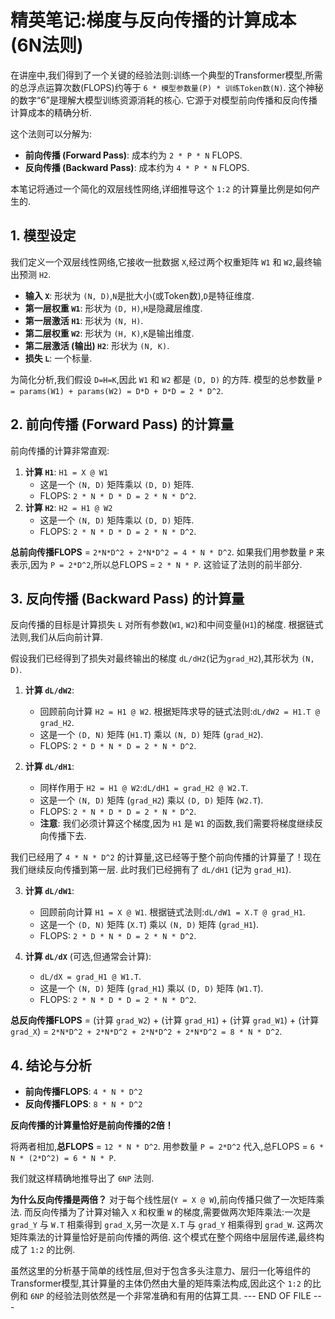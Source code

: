 
# 精英笔记:梯度与反向传播的计算成本 (6N法则)

在讲座中,我们得到了一个关键的经验法则:训练一个典型的Transformer模型,所需的总浮点运算次数(FLOPS)约等于 `6 * 模型参数量(P) * 训练Token数(N)`. 这个神秘的数字“6”是理解大模型训练资源消耗的核心. 它源于对模型前向传播和反向传播计算成本的精确分析. 

这个法则可以分解为:
*   **前向传播 (Forward Pass)**: 成本约为 `2 * P * N` FLOPS. 
*   **反向传播 (Backward Pass)**: 成本约为 `4 * P * N` FLOPS. 

本笔记将通过一个简化的双层线性网络,详细推导这个 `1:2` 的计算量比例是如何产生的. 

## 1. 模型设定

我们定义一个双层线性网络,它接收一批数据 `X`,经过两个权重矩阵 `W1` 和 `W2`,最终输出预测 `H2`. 
*   **输入 `X`**: 形状为 `(N, D)`,`N`是批大小(或Token数),`D`是特征维度. 
*   **第一层权重 `W1`**: 形状为 `(D, H)`,`H`是隐藏层维度. 
*   **第一层激活 `H1`**: 形状为 `(N, H)`. 
*   **第二层权重 `W2`**: 形状为 `(H, K)`,`K`是输出维度. 
*   **第二层激活 (输出) `H2`**: 形状为 `(N, K)`. 
*   **损失 `L`**: 一个标量. 

为简化分析,我们假设 `D=H=K`,因此 `W1` 和 `W2` 都是 `(D, D)` 的方阵. 模型的总参数量 `P = params(W1) + params(W2) = D*D + D*D = 2 * D^2`. 

## 2. 前向传播 (Forward Pass) 的计算量

前向传播的计算非常直观:
1.  **计算 `H1`**: `H1 = X @ W1`
    *   这是一个 `(N, D)` 矩阵乘以 `(D, D)` 矩阵. 
    *   FLOPS: `2 * N * D * D = 2 * N * D^2`. 
2.  **计算 `H2`**: `H2 = H1 @ W2`
    *   这是一个 `(N, D)` 矩阵乘以 `(D, D)` 矩阵. 
    *   FLOPS: `2 * N * D * D = 2 * N * D^2`. 

**总前向传播FLOPS** = `2*N*D^2 + 2*N*D^2 = 4 * N * D^2`. 
如果我们用参数量 `P` 来表示,因为 `P = 2*D^2`,所以总FLOPS = `2 * N * P`. 
这验证了法则的前半部分. 

## 3. 反向传播 (Backward Pass) 的计算量

反向传播的目标是计算损失 `L` 对所有参数(`W1`, `W2`)和中间变量(`H1`)的梯度. 根据链式法则,我们从后向前计算. 

假设我们已经得到了损失对最终输出的梯度 `dL/dH2`(记为`grad_H2`),其形状为 `(N, D)`. 

1.  **计算 `dL/dW2`**:
    *   回顾前向计算 `H2 = H1 @ W2`. 根据矩阵求导的链式法则:`dL/dW2 = H1.T @ grad_H2`. 
    *   这是一个 `(D, N)` 矩阵 (`H1.T`) 乘以 `(N, D)` 矩阵 (`grad_H2`). 
    *   FLOPS: `2 * D * N * D = 2 * N * D^2`. 

2.  **计算 `dL/dH1`**:
    *   同样作用于 `H2 = H1 @ W2`:`dL/dH1 = grad_H2 @ W2.T`. 
    *   这是一个 `(N, D)` 矩阵 (`grad_H2`) 乘以 `(D, D)` 矩阵 (`W2.T`). 
    *   FLOPS: `2 * N * D * D = 2 * N * D^2`. 
    *   **注意**: 我们必须计算这个梯度,因为 `H1` 是 `W1` 的函数,我们需要将梯度继续反向传播下去. 

我们已经用了 `4 * N * D^2` 的计算量,这已经等于整个前向传播的计算量了！现在我们继续反向传播到第一层. 此时我们已经拥有了 `dL/dH1` (记为 `grad_H1`). 

3.  **计算 `dL/dW1`**:
    *   回顾前向计算 `H1 = X @ W1`. 根据链式法则:`dL/dW1 = X.T @ grad_H1`. 
    *   这是一个 `(D, N)` 矩阵 (`X.T`) 乘以 `(N, D)` 矩阵 (`grad_H1`). 
    *   FLOPS: `2 * D * N * D = 2 * N * D^2`. 

4.  **计算 `dL/dX`** (可选,但通常会计算):
    *   `dL/dX = grad_H1 @ W1.T`. 
    *   这是一个 `(N, D)` 矩阵 (`grad_H1`) 乘以 `(D, D)` 矩阵 (`W1.T`). 
    *   FLOPS: `2 * N * D * D = 2 * N * D^2`. 

**总反向传播FLOPS** = (计算 `grad_W2`) + (计算 `grad_H1`) + (计算 `grad_W1`) + (计算 `grad_X`)
= `2*N*D^2 + 2*N*D^2 + 2*N*D^2 + 2*N*D^2 = 8 * N * D^2`. 

## 4. 结论与分析

*   **前向传播FLOPS**: `4 * N * D^2`
*   **反向传播FLOPS**: `8 * N * D^2`

**反向传播的计算量恰好是前向传播的2倍！**

将两者相加,**总FLOPS** = `12 * N * D^2`. 
用参数量 `P = 2*D^2` 代入,总FLOPS = `6 * N * (2*D^2) = 6 * N * P`. 

我们就这样精确地推导出了 `6NP` 法则. 

**为什么反向传播是两倍？**
对于每个线性层(`Y = X @ W`),前向传播只做了一次矩阵乘法. 而反向传播为了计算对输入 `X` 和权重 `W` 的梯度,需要做两次矩阵乘法:一次是 `grad_Y` 与 `W.T` 相乘得到 `grad_X`,另一次是 `X.T` 与 `grad_Y` 相乘得到 `grad_W`. 这两次矩阵乘法的计算量恰好是前向传播的两倍. 这个模式在整个网络中层层传递,最终构成了 `1:2` 的比例. 

虽然这里的分析基于简单的线性层,但对于包含多头注意力、层归一化等组件的Transformer模型,其计算量的主体仍然由大量的矩阵乘法构成,因此这个 `1:2` 的比例和 `6NP` 的经验法则依然是一个非常准确和有用的估算工具. 
--- END OF FILE ---